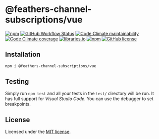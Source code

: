 # @feathers-channel-subscriptions/vue

[![npm](https://img.shields.io/npm/v/@feathers-channel-subscriptions/vue)](https://www.npmjs.com/package/@feathers-channel-subscriptions/vue)
[![GitHub Workflow Status](https://img.shields.io/github/workflow/status/fratzinger/feathers-channel-subscriptions/Node.js%20CI)](https://github.com/fratzinger/feathers-channel-subscriptions/actions/workflows/node.js.yml?query=branch%3Amain++)
[![Code Climate maintainability](https://img.shields.io/codeclimate/maintainability/fratzinger/feathers-channel-subscriptions)](https://codeclimate.com/github/fratzinger/feathers-channel-subscriptions)
[![Code Climate coverage](https://img.shields.io/codeclimate/coverage/fratzinger/feathers-channel-subscriptions)](https://codeclimate.com/github/fratzinger/feathers-channel-subscriptions)
[![libraries.io](https://img.shields.io/librariesio/release/npm/@feathers-channel-subscriptions/vue)](https://libraries.io/npm/@feathers-channel-subscriptions%2Fvue)
[![npm](https://img.shields.io/npm/dm/@feathers-channel-subscriptions/vue)](https://www.npmjs.com/package/@feathers-channel-subscriptions/vue)
[![GitHub license](https://img.shields.io/github/license/fratzinger/feathers-channel-subscriptions)](https://github.com/fratzinger/feathers-channel-subscriptions/blob/master/LICENSE)

## Installation

```bash
npm i @feathers-channel-subscriptions/vue
```

## Testing

Simply run `npm test` and all your tests in the `test/` directory will be run. It has full support for *Visual Studio Code*. You can use the debugger to set breakpoints.

## License

Licensed under the [MIT license](LICENSE).